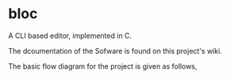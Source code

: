 # bloc
A CLI based editor, implemented in C.

The dcoumentation of the Sofware is found on this project's wiki.

The basic flow diagram for the project is given as follows,


